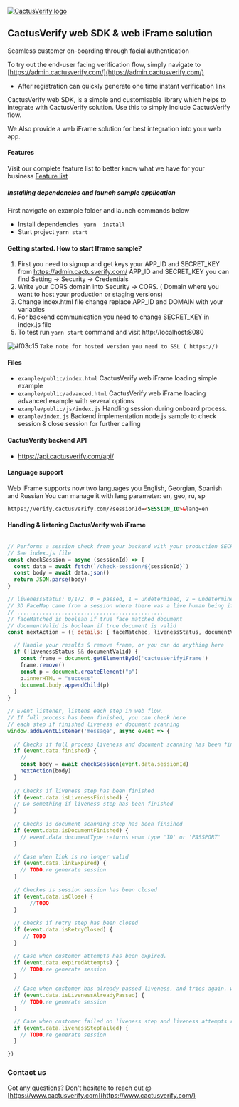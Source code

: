 
<p align="left">
  <a href="http://cactusverify.com/" target="blank"><img src="https://www.dropbox.com/s/kkdxbd5mjelvpkb/Logo_Text_100x24.png?raw=1" alt="CactusVerify logo" /></a>
</p>


## CactusVerify web SDK & web iFrame solution

Seamless customer on-boarding through facial authentication

To try out the end-user facing verification flow, simply navigate to [https://admin.cactusverify.com/](https://admin.cactusverify.com/) 
- After registration can quickly generate one time instant verification link

CactusVerify web SDK, is a simple and customisable library which helps to integrate with CactusVerify solution. 
Use this to simply include CactusVerify flow. 

We Also provide a web iFrame solution for best integration into your web app.

#### Features 
Visit our complete feature list to better know what we have for your business
[Feature list](https://github.com/CactusVerify/verify-web-sdk/blob/master/documentation/Features.md)

##### Installing dependencies and launch sample application

First navigate on example folder and launch commands below

- Install dependencies ``` yarn  install```
- Start project ``` yarn start ```


#### Getting started. How to start Iframe sample?

1. First you need to signup and get keys your APP_ID and SECRET_KEY from https://admin.cactusverify.com/
APP_ID and SECRET_KEY  you can find Setting -> Security -> Credentials
2. Write your CORS domain into Security -> CORS. ( Domain where you want to host your production or staging versions)
3. Change index.html file change replace APP_ID and DOMAIN with your variables
4. For backend communication you need to change SECRET_KEY in index.js file
5. To test run ```yarn start``` command and visit http://localhost:8080 


![#f03c15](https://via.placeholder.com/15/f03c15/000000?text=+) `Take note for hosted version you need to SSL ( https://)` 

#### Files

-  ```example/public/index.html``` CactusVerify web iFrame loading simple example
-  ```example/public/advanced.html``` CactusVerify web iFrame loading advanced  example with several options
-  ```example/public/js/index.js``` Handling session during onboard process.
-  ```example/index.js``` Backend implementation node.js sample to check session & close session for further calling


#### CactusVerify backend API 

- https://api.cactusverify.com/api/

#### Language support

Web iFrame supports now two languages you English, Georgian, Spanish and Russian
You can manage it with lang parameter: en, geo, ru, sp

```html 
https://verify.cactusverify.com/?sessionId=<SESSION_ID>&lang=en
```
#### Handling & listening CactusVerify web iFrame


```javascript

// Performs a session check from your backend with your production SECRET_KEY
// See index.js file
const checkSession = async (sessionId) => {
  const data = await fetch(`/check-session/${sessionId}`)
  const body = await data.json()
  return JSON.parse(body)
}

// livenessStatus: 0/1/2. 0 = passed, 1 = undetermined, 2 = undetermined. 
// 3D FaceMap came from a session where there was a live human being if and only if the livenessStatus is 0.
// ..............................................
// faceMatched is boolean if true face matched document
// documentValid is boolean if true document is valid
const nextAction = ({ details: { faceMatched, livenessStatus, documentValid } }) => {

  // Handle your results & remove frame, or you can do anything here
  if (!livenessStatus && documentValid) {
    const frame = document.getElementById('cactusVerifyiFrame')
    frame.remove()
    const p = document.createElement("p")
    p.innerHTML = "success"
    document.body.appendChild(p)
  }
}

// Event listener, listens each step in web flow. 
// If full process has been finished, you can check here 
// each step if finished liveness or document scanning
window.addEventListener('message', async event => {
  
  // Checks if full process liveness and document scanning has been finished
  if (event.data.finished) {
    // 
    const body = await checkSession(event.data.sessionId)
    nextAction(body)
  }
  
  // Checks if liveness step has been finished
  if (event.data.isLivenessFinished) {
  // Do something if liveness step has been finished
  }
  
  // Checks is document scanning step has been finsihed
  if (event.data.isDocumentFinished) {
    // event.data.documentType returns enum type 'ID' or 'PASSPORT'
  }

  // Case when link is no longer valid
  if (event.data.linkExpired) {
    // TODO.re generate session
  }
  
  // Checkes is session session has been closed
  if (event.data.isClose) {
       //TODO
  }
   
  // checks if retry step has been closed
  if (event.data.isRetryClosed) {
     // TODO 
  }	 

  // Case when customer attempts has been expired.
  if (event.data.expiredAttempts) {
    // TODO.re generate session
  } 

  // Case when customer has already passed liveness, and tries again. we wont allow session retry, if liveness is already passed
  if (event.data.isLivenessAlreadyPassed) {
    // TODO.re generate session
  }

  // Case when customer failed on liveness step and liveness attempts run out
  if (event.data.livenessStepFailed) {
    // TODO.re generate session
  }

})
```


### Contact us

Got any questions? Don't hesitate to reach out @ [https://www.cactusverify.com](https://www.cactusverify.com/)
